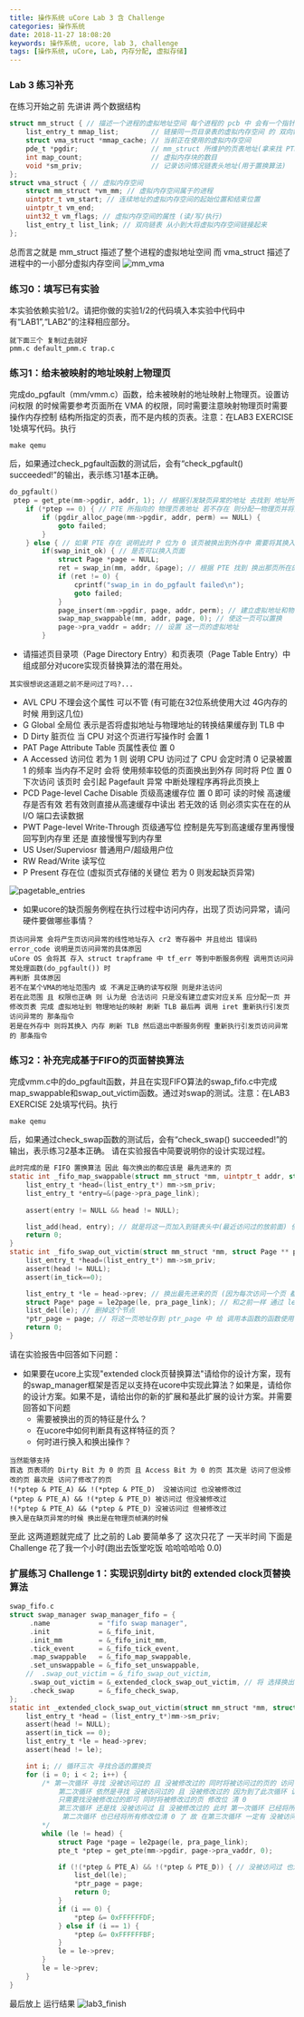 ```yaml
---
title: 操作系统 uCore Lab 3 含 Challenge
categories: 操作系统
date: 2018-11-27 18:08:20
keywords: 操作系统, ucore, lab 3, challenge
tags: [操作系统, uCore, Lab, 内存分配, 虚拟存储]
---
```

### Lab 3 练习补充
在练习开始之前 先讲讲 两个数据结构
```c
struct mm_struct { // 描述一个进程的虚拟地址空间 每个进程的 pcb 中 会有一个指针指向本结构体
    list_entry_t mmap_list;        // 链接同一页目录表的虚拟内存空间 的 双向链表的 头节点 
    struct vma_struct *mmap_cache; // 当前正在使用的虚拟内存空间
    pde_t *pgdir;                  // mm_struct 所维护的页表地址(拿来找 PTE)
    int map_count;                 // 虚拟内存块的数目
    void *sm_priv;                 // 记录访问情况链表头地址(用于置换算法)
};
struct vma_struct { // 虚拟内存空间
    struct mm_struct *vm_mm; // 虚拟内存空间属于的进程
    uintptr_t vm_start; // 连续地址的虚拟内存空间的起始位置和结束位置
    uintptr_t vm_end;
    uint32_t vm_flags; // 虚拟内存空间的属性 (读/写/执行)
    list_entry_t list_link; // 双向链表 从小到大将虚拟内存空间链接起来
};
```
<!-- more -->
总而言之就是 mm_struct 描述了整个进程的虚拟地址空间 而 vma_struct 描述了 进程中的一小部分虚拟内存空间
![mm_vma](/images/mm_vma.png)
### 练习0：填写已有实验
本实验依赖实验1/2。请把你做的实验1/2的代码填入本实验中代码中有“LAB1”,“LAB2”的注释相应部分。
```
就下面三个 复制过去就好
pmm.c default_pmm.c trap.c
```

### 练习1：给未被映射的地址映射上物理页
完成do_pgfault（mm/vmm.c）函数，给未被映射的地址映射上物理页。设置访问权限 的时候需要参考页面所在 VMA 的权限，同时需要注意映射物理页时需要操作内存控制 结构所指定的页表，而不是内核的页表。注意：在LAB3 EXERCISE 1处填写代码。执行
```
make qemu
```
后，如果通过check_pgfault函数的测试后，会有“check_pgfault() succeeded!”的输出，表示练习1基本正确。

```c
do_pgfault()
 ptep = get_pte(mm->pgdir, addr, 1); // 根据引发缺页异常的地址 去找到 地址所对应的 PTE 如果找不到 则创建一页表
    if (*ptep == 0) { // PTE 所指向的 物理页表地址 若不存在 则分配一物理页并将逻辑地址和物理地址作映射 (就是让 PTE 指向 物理页帧)
        if (pgdir_alloc_page(mm->pgdir, addr, perm) == NULL) {
            goto failed;
        }
    } else { // 如果 PTE 存在 说明此时 P 位为 0 该页被换出到外存中 需要将其换入内存
        if(swap_init_ok) { // 是否可以换入页面
            struct Page *page = NULL;
            ret = swap_in(mm, addr, &page); // 根据 PTE 找到 换出那页所在的硬盘地址 并将其从外存中换入
            if (ret != 0) {
                cprintf("swap_in in do_pgfault failed\n");
                goto failed;
            }
            page_insert(mm->pgdir, page, addr, perm); // 建立虚拟地址和物理地址之间的对应关系(更新 PTE 因为 已经被换入到内存中了)
            swap_map_swappable(mm, addr, page, 0); // 使这一页可以置换
            page->pra_vaddr = addr; // 设置 这一页的虚拟地址
        }
```
* 请描述页目录项（Page Directory Entry）和页表项（Page Table Entry）中组成部分对ucore实现页替换算法的潜在用处。

```
其实很想说这道题之前不是问过了吗?...
```

* AVL CPU 不理会这个属性 可以不管 (有可能在32位系统使用大过 4G内存的时候 用到这几位) 
* G Global 全局位 表示是否将虚拟地址与物理地址的转换结果缓存到 TLB 中
* D Dirty 脏页位 当 CPU 对这个页进行写操作时 会置 1
* PAT Page Attribute Table 页属性表位 置 0
* A Accessed 访问位 若为 1 则 说明 CPU 访问过了 CPU 会定时清 0 记录被置 1 的频率 当内存不足时 会将 使用频率较低的页面换出到外存 同时将 P位 置 0 下次访问 该页时 会引起 Pagefault 异常 中断处理程序再将此页换上
* PCD Page-level Cache Disable 页级高速缓存位 置 0 即可 读的时候 高速缓存是否有效 若有效则直接从高速缓存中读出 若无效的话 则必须实实在在的从 I/O 端口去读数据
* PWT Page-level Write-Through 页级通写位 控制是先写到高速缓存里再慢慢回写到内存里 还是 直接慢慢写到内存里
* US User/Superviosr 普通用户/超级用户位
* RW Read/Write 读写位
* P Present 存在位 (虚拟页式存储的关键位 若为 0 则发起缺页异常)

![pagetable_entries](/images/pagetableentries.png)

* 如果ucore的缺页服务例程在执行过程中访问内存，出现了页访问异常，请问硬件要做哪些事情？

```
页访问异常 会将产生页访问异常的线性地址存入 cr2 寄存器中 并且给出 错误码 error_code 说明是页访问异常的具体原因
uCore OS 会将其 存入 struct trapframe 中 tf_err 等到中断服务例程 调用页访问异常处理函数(do_pgfault()) 时
再判断 具体原因 
若不在某个VMA的地址范围内 或 不满足正确的读写权限 则是非法访问
若在此范围 且 权限也正确 则 认为是 合法访问 只是没有建立虚实对应关系 应分配一页 并修改页表 完成 虚拟地址到 物理地址的映射 刷新 TLB 最后再 调用 iret 重新执行引发页访问异常的 那条指令
若是在外存中 则将其换入 内存 刷新 TLB 然后退出中断服务例程 重新执行引发页访问异常的 那条指令
```

### 练习2：补充完成基于FIFO的页面替换算法
完成vmm.c中的do_pgfault函数，并且在实现FIFO算法的swap_fifo.c中完成map_swappable和swap_out_victim函数。通过对swap的测试。注意：在LAB3 EXERCISE 2处填写代码。执行
```
make qemu
```
后，如果通过check_swap函数的测试后，会有“check_swap() succeeded!”的输出，表示练习2基本正确。
请在实验报告中简要说明你的设计实现过程。
```c
此时完成的是 FIFO 置换算法 因此 每次换出的都应该是 最先进来的 页
static int _fifo_map_swappable(struct mm_struct *mm, uintptr_t addr, struct Page *page, int swap_in) {
    list_entry_t *head=(list_entry_t*) mm->sm_priv;
    list_entry_t *entry=&(page->pra_page_link);
 
    assert(entry != NULL && head != NULL);

    list_add(head, entry); // 就是将这一页加入到链表头中(最近访问过的放前面) 使其可以被置换算法使用到
    return 0;
}
static int _fifo_swap_out_victim(struct mm_struct *mm, struct Page ** ptr_page, int in_tick) {
    list_entry_t *head=(list_entry_t*) mm->sm_priv;
    assert(head != NULL);
    assert(in_tick==0);

    list_entry_t *le = head->prev; // 换出最先进来的页 (因为每次访问一个页 都是插入到头节点的后面 因此 头节点的前面就是最先访问的页)
    struct Page* page = le2page(le, pra_page_link); // 和之前一样 通过 le 这个链表节点的地址 减去 pra_page_link 在 Page 结构体中的 Offset 得到 Page 的地址
    list_del(le); // 删掉这个节点
    *ptr_page = page; // 将这一页地址存到 ptr_page 中 给 调用本函数的函数使用
    return 0;
}
```
请在实验报告中回答如下问题：
* 如果要在ucore上实现"extended clock页替换算法"请给你的设计方案，现有的swap_manager框架是否足以支持在ucore中实现此算法？如果是，请给你的设计方案。如果不是，请给出你的新的扩展和基此扩展的设计方案。并需要回答如下问题
    * 需要被换出的页的特征是什么？
    * 在ucore中如何判断具有这样特征的页？
    * 何时进行换入和换出操作？

```
当然能够支持
首选 页表项的 Dirty Bit 为 0 的页 且 Access Bit 为 0 的页 其次是 访问了但没修改的页 最次是 访问了修改了的页
!(*ptep & PTE_A) && !(*ptep & PTE_D)  没被访问过 也没被修改过
(*ptep & PTE_A) && !(*ptep & PTE_D) 被访问过 但没被修改过
!(*ptep & PTE_A) && (*ptep & PTE_D) 没被访问过 但被修改过
换入是在缺页异常的时候 换出是在物理页帧满的时候
```

至此 这两道题就完成了 比之前的 Lab 要简单多了 这次只花了 一天半时间 下面是 Challenge 花了我一个小时(跑出去饭堂吃饭 哈哈哈哈哈 0.0)

### 扩展练习 Challenge 1：实现识别dirty bit的 extended clock页替换算法
```c
swap_fifo.c
struct swap_manager swap_manager_fifo = {
     .name            = "fifo swap manager",
     .init            = &_fifo_init,
     .init_mm         = &_fifo_init_mm,
     .tick_event      = &_fifo_tick_event,
     .map_swappable   = &_fifo_map_swappable,
     .set_unswappable = &_fifo_set_unswappable,
    //  .swap_out_victim = &_fifo_swap_out_victim,
     .swap_out_victim = &_extended_clock_swap_out_victim, // 将 选择换出的页的函数改掉
     .check_swap      = &_fifo_check_swap,
};
static int _extended_clock_swap_out_victim(struct mm_struct *mm, struct Page ** ptr_page, int in_tick) {
    list_entry_t *head = (list_entry_t*)mm->sm_priv;
    assert(head != NULL);
    assert(in_tick == 0);
    list_entry_t *le = head->prev;
    assert(head != le);

    int i; // 循环三次 寻找合适的置换页
    for (i = 0; i < 2; i++) {
        /* 第一次循环 寻找 没被访问过的 且 没被修改过的 同时将被访问过的页的 访问位 清 0
            第二次循环 依然是寻找 没被访问过的 且 没被修改过的 因为到了此次循环 访问位都被清 0 了 不存在被访问过的
            只需要找没被修改过的即可 同时将被修改过的页 修改位 清 0
            第三次循环 还是找 没被访问过 且 没被修改过的 此时 第一次循环 已经将所有访问位 清 0 了
             第二次循环 也已经将所有修改位清 0 了 故 在第三次循环 一定有 没被访问过 也没被修改过的 页
        */
        while (le != head) {
            struct Page *page = le2page(le, pra_page_link);            
            pte_t *ptep = get_pte(mm->pgdir, page->pra_vaddr, 0);

            if (!(*ptep & PTE_A) && !(*ptep & PTE_D)) { // 没被访问过 也没被修改过 
                list_del(le);
                *ptr_page = page;
                return 0;
            }
            if (i == 0) {
                *ptep &= 0xFFFFFFDF;
            } else if (i == 1) {
                *ptep &= 0xFFFFFFBF;
            }
            le = le->prev;
        }
        le = le->prev;
    }
}
```

最后放上 运行结果
![lab3_finish](/images/lab3_finish.png)